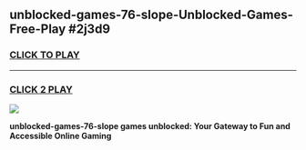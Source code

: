 
## unblocked-games-76-slope-Unblocked-Games-Free-Play #2j3d9
<h3>
<a href="https://us.freeplayer.one?title=unblocked-games-76-slope&ref=9M">CLICK TO PLAY</a></h3>
<hr>

<h3>
<a href="https://us.freeplayer.one?title=unblocked-games-76-slope&ref=9M">CLICK 2 PLAY</a>
  
</h3>

<a href="https://us.freeplayer.one?title=unblocked-games-76-slope&ref=9M"><img src="https://clearcache.store/games.png"></a>


**unblocked-games-76-slope games unblocked: Your Gateway to Fun and Accessible Online Gaming**
